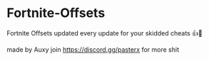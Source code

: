 # Fortnite-Offsets

Fortnite Offsets updated every update for your skidded cheats 👍🤣

made by Auxy
join https://discord.gg/pasterx for more shit

